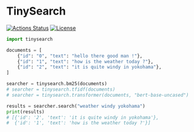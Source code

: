 # TinySearch

[![Actions Status](https://github.com/altescy/tinysearch/workflows/CI/badge.svg)](https://github.com/altescy/tinysearch/actions/workflows/ci.yml)
[![License](https://img.shields.io/github/license/altescy/tinysearch)](https://github.com/altescy/tinysearch/blob/main/LICENSE)

```python
import tinysearch

documents = [
    {"id": "0", "text": "hello there good man !"},
    {"id": "1", "text": "how is the weather today ?"},
    {"id": "2", "text": "it is quite windy in yokohama"},
]

searcher = tinysearch.bm25(documents)
# searcher = tinysearch.tfidf(documents)
# searcher = tinysearch.transformer(documents, "bert-base-uncased")

results = searcher.search("weather windy yokohama")
print(results)
# [{'id': '2', 'text': 'it is quite windy in yokohama'},
#  {'id': '1', 'text': 'how is the weather today ?'}]
```

